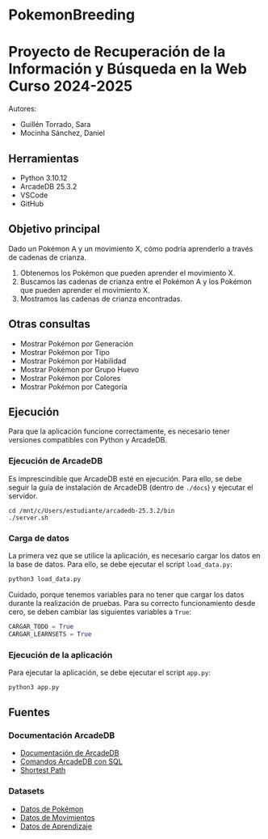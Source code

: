 # PokemonBreeding

Proyecto de Recuperación de la Información y Búsqueda en la Web  
Curso 2024-2025  
==================================================

Autores:

- Guillén Torrado, Sara
- Mocinha Sánchez, Daniel

## Herramientas

- Python 3.10.12
- ArcadeDB 25.3.2
- VSCode
- GitHub

## Objetivo principal

Dado un Pokémon A y un movimiento X, cómo podría aprenderlo a través de cadenas de crianza.

1. Obtenemos los Pokémon que pueden aprender el movimiento X.
2. Buscamos las cadenas de crianza entre el Pokémon A y los Pokémon que pueden aprender el movimiento X.
3. Mostramos las cadenas de crianza encontradas.

## Otras consultas

- Mostrar Pokémon por Generación
- Mostrar Pokémon por Tipo
- Mostrar Pokémon por Habilidad
- Mostrar Pokémon por Grupo Huevo
- Mostrar Pokémon por Colores
- Mostrar Pokémon por Categoría

## Ejecución

Para que la aplicación funcione correctamente, es necesario tener versiones compatibles con Python y ArcadeDB.

### Ejecución de ArcadeDB

Es imprescindible que ArcadeDB esté en ejecución. Para ello, se debe seguir la guía de instalación de ArcadeDB (dentro
de `./docs`) y ejecutar el servidor.

```
cd /mnt/c/Users/estudiante/arcadedb-25.3.2/bin
./server.sh
```

### Carga de datos

La primera vez que se utilice la aplicación, es necesario cargar los datos en la base de datos. Para ello, se debe
ejecutar el script `load_data.py`:

```bash
python3 load_data.py
```

Cuidado, porque tenemos variables para no tener que cargar los datos durante la realización de pruebas. Para su correcto
funcionamiento desde cero, se deben cambiar las siguientes variables a `True`:


```python
CARGAR_TODO = True
CARGAR_LEARNSETS = True
```

### Ejecución de la aplicación

Para ejecutar la aplicación, se debe ejecutar el script `app.py`:

```bash
python3 app.py
```

## Fuentes

### Documentación ArcadeDB

- [Documentación de ArcadeDB](https://docs.arcadedb.com)
- [Comandos ArcadeDB con SQL](https://docs.arcadedb.com/#sql)
- [Shortest Path](https://docs.arcadedb.com/#shortest-path-function)

### Datasets

- [Datos de Pokémon](https://play.pokemonshowdown.com/data/pokedex.json)
- [Datos de Movimientos](https://play.pokemonshowdown.com/data/moves.json)
- [Datos de Aprendizaje](https://play.pokemonshowdown.com/data/learnsets.json)